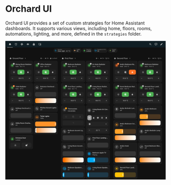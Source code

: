 # Orchard UI

Orchard UI provides a set of custom strategies for Home Assistant dashboards. It supports various views, including home, floors, rooms, automations, lighting, and more, defined in the `strategies` folder.

![Orchard UI Home ScreenshotI](./public/screenshot-home.png)
